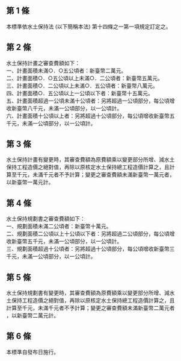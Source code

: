 第 1 條
-------
本標準依水土保持法 (以下簡稱本法) 第十四條之一第一項規定訂定之。

第 2 條
-------
水土保持計畫之審查費額如下：  
一、計畫面積未滿○．○五公頃者：新臺幣二萬元。  
二、計畫面積○．○五公頃以上未滿○．二公頃者：新臺幣五萬元。  
三、計畫面積○．二公頃以上未滿○．五公頃者：新臺幣八萬元。  
四、計畫面積○．五公頃以上一公頃以下者：新臺幣十五萬元。  
五、計畫面積超過一公頃未滿十公頃者：另將超過一公頃部分，每公頃增  
    收新臺幣八千元，未滿一公頃部分，以一公頃計。  
六、計畫面積十公頃以上者：另將超過十公頃部分，每公頃增收新臺幣五  
    千元，未滿一公頃部分，以一公頃計。

第 3 條
-------
水土保持計畫有變更時，其審查費額為原費額乘以變更部分所增、減水土  
保持工程造價之絕對值，再除以原核定水土保持總工程造價計算之，且計  
算至千元，未滿千元者不予計算；變更之審查費額未滿新臺幣一萬元者，  
以新臺幣一萬元計。

第 4 條
-------
水土保持規劃書之審查費額如下：  
一、規劃面積未滿二公頃者：新臺幣十萬元。  
二、規劃面積二公頃以上十公頃以下者：另將超過二公頃部分，每公頃增  
    收新臺幣五千元，未滿一公頃部分，以一公頃計。  
三、規劃面積超過十公頃者：另將超過十公頃部分，每公頃增收新臺幣三  
    千元，未滿一公頃部分，以一公頃計。

第 5 條
-------
水土保持規劃書有變更時，其審查費額為原費額乘以變更部分所增、減水  
土保持工程造價之絕對值，再除以原核定水土保持總工程造價計算之，且  
計算至千元，未滿千元者不予計算；變更之審查費額未滿新臺幣二萬元者  
，以新臺幣二萬元計。

第 6 條
-------
本標準自發布日施行。

